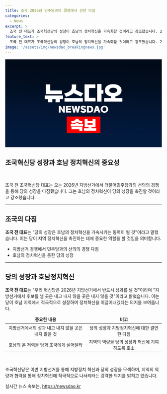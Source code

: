 ```yaml
---
title: 조국 2026년 민주당과의 경쟁에서 선전 다짐
categories:
  - News
excerpt: >
  조국 전 대표가 조국혁신당의 성장이 호남의 정치혁신을 가속화할 것이라고 강조했습니다. 2026년 지방선거를 위한 민주당과의 선의의 경쟁을 다짐하며, 당의 발전이 지역 정서와 여론에 긍정적인 영향을 미칠 것이라고 주장하였습니다. 또한, 차기 당 대표 선출을 위한 의지를 피력하며, 당원들의 지지를 얻어 17개 시도당 창당을 완수하고자 다짐했습니다.
feature_text: >
  조국 전 대표가 조국혁신당의 성장이 호남의 정치혁신을 가속화할 것이라고 강조했습니다. 2026년 지방선거를 위한 민주당과의 선의의 경쟁을 다짐하며, 당의 발전이 지역 정서와 여론에 긍정적인 영향을 미칠 것이라고 주장하였습니다. 또한, 차기 당 대표 선출을 위한 의지를 피력하며, 당원들의 지지를 얻어 17개 시도당 창당을 완수하고자 다짐했습니다.
image: '/assets/img/newsdao_breakingnews.jpg'
---
```


<p><img src="/assets/img/newsdao_breakingnews.jpg" alt="firstkoreanews 속보" /></p>

<h2 data-ke-size="size26"><b>조국혁신당</b> 성장과 <b>호남</b> 정치혁신의 중요성</h2>

<p data-ke-size="size16">&nbsp;</p>

<p data-ke-size="size16">조국 전 조국혁신당 대표는 오는 2026년 지방선거에서 더불어민주당과의 선의의 경쟁을 통해 당의 성장을 다짐했습니다. 그는 호남의 정치혁신이 당의 성장을 촉진할 것이라고 강조했습니다.</p>

<hr>

<h2 data-ke-size="size26">조국의 다짐</h2>

<p data-ke-size="size16"><b>조국 전 대표</b>는 "당의 성장은 호남의 정치혁신을 가속시키는 동력이 될 것"이라고 말했습니다. 이는 당이 지역 정치혁신을 촉진하는 데에 중요한 역할을 할 것임을 의미합니다.</p>

<ul>
<li>지방선거 경쟁에서 민주당과의 선의의 경쟁 다짐</li>
<li>호남의 정치혁신을 통한 당의 성장</li>
</ul>

<hr>

<h2 data-ke-size="size26">당의 성장과 호남정치혁신</h2>

<p data-ke-size="size16"><b>조국 전 대표</b>는 "우리 혁신당은 2026년 지방선거에서 반드시 성과를 낼 것"이라며 "지방선거에서 후보를 낼 곳은 내고 내지 않을 곳은 내지 않을 것"이라고 밝혔습니다. 이는 당이 호남 지역에서 적극적으로 성장하여 정치혁신을 이끌어내겠다는 의지를 보여줍니다. </p>

<table>
<thead>
<tr>
<td style="text-align: center; height: 17px;"><b>중요한 내용</b></td>
<td style="text-align: center; height: 17px;"><b>비고</b></td>
</tr>
</thead>
<tbody>
<tr>
<td style="text-align: center; height: 17px;">지방선거에서의 성과 내고 내지 않을 곳은 내지 않을 것</td>
<td style="text-align: center; height: 17px;">당의 성장과 지방정치혁신에 대한 결연한 다짐</td>
</tr>
<tr>
<td style="text-align: center; height: 17px;">호남의 온 저력을 당과 조국에게 실어달라</td>
<td style="text-align: center; height: 17px;">지역의 역량을 당의 성장과 혁신에 기여하도록 호소</td>
</tr>
</tbody>
</table>

<p data-ke-size="size16">&nbsp;</p>

<p data-ke-size="size16">조국혁신당은 이번 지방선거를 통해 지방정치 혁신과 당의 성장을 모색하며, 지역의 역량과 협력을 통해 정치혁신에 적극적으로 나서리라는 강력한 의지를 밝히고 있습니다.</p>
실시간 뉴스 속보는, <a href="https://newsdao.kr" rel="dofollow">https://newsdao.kr</a>



